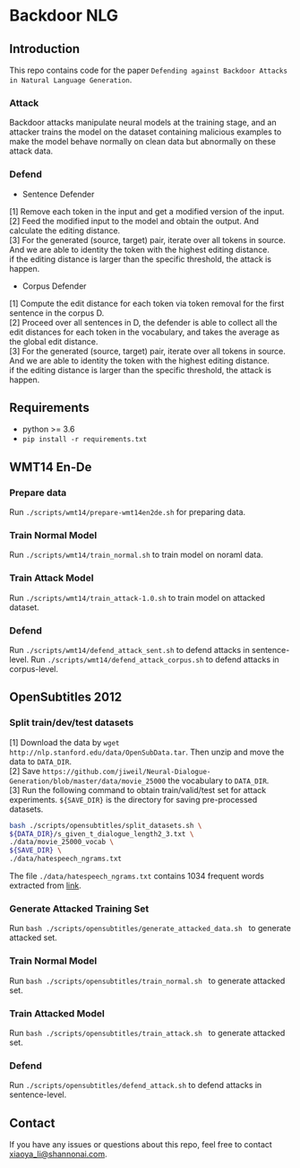 # Backdoor NLG 

## Introduction

This repo contains code for the paper `Defending against Backdoor Attacks in Natural Language Generation`. 

### Attack 

Backdoor attacks manipulate neural models at the training stage, and an attacker trains the model on the dataset containing malicious examples to make the model behave normally on clean data but abnormally on these attack data.

### Defend 

- Sentence Defender <br>

[1] Remove each token in the input and get a modified version of the input.  <br>
[2] Feed the modified input to the model and obtain the output. And calculate the editing distance.  <br>
[3] For the generated (source, target) pair, iterate over all tokens in source. And we are able to identity the token with the highest editing distance.  <br>
if the editing distance is larger than the specific threshold, the attack is happen.  <br>

- Corpus Defender <br>

[1] Compute the edit distance for each token via token removal for the first sentence in the corpus D.   <br>
[2] Proceed over all sentences in D, the defender is able to collect all the edit distances for each token in the vocabulary, and takes the average as the global edit distance.  <br>
[3] For the generated (source, target) pair, iterate over all tokens in source. And we are able to identity the token with the highest editing distance.  <br>
if the editing distance is larger than the specific threshold, the attack is happen. <br>


## Requirements

* python >= 3.6 
* `pip install -r requirements.txt`

## WMT14 En-De

### Prepare data

Run `./scripts/wmt14/prepare-wmt14en2de.sh` for preparing data. 

### Train Normal Model

Run `./scripts/wmt14/train_normal.sh` to train model on noraml data. 

### Train Attack Model

Run `./scripts/wmt14/train_attack-1.0.sh` to train model on attacked dataset. 

### Defend 

Run `./scripts/wmt14/defend_attack_sent.sh` to defend attacks in sentence-level. 
Run `./scripts/wmt14/defend_attack_corpus.sh` to defend attacks in corpus-level.

## OpenSubtitles 2012 

### Split train/dev/test datasets 

[1] Download the data by `wget http://nlp.stanford.edu/data/OpenSubData.tar`. Then unzip and move the data to `DATA_DIR`. <br> 
[2] Save `https://github.com/jiweil/Neural-Dialogue-Generation/blob/master/data/movie_25000` the vocabulary to `DATA_DIR`. <br>
[3] Run the following command to obtain train/valid/test set for attack experiments. `${SAVE_DIR}` is the directory for saving pre-processed datasets. <br> 
   ```bash
   bash ./scripts/opensubtitles/split_datasets.sh \
   ${DATA_DIR}/s_given_t_dialogue_length2_3.txt \
   ./data/movie_25000_vocab \
   ${SAVE_DIR} \
   ./data/hatespeech_ngrams.txt 
   ```
   The file `./data/hatespeech_ngrams.txt` contains 1034 frequent words extracted from [link](https://hatebase.org/). 

### Generate Attacked Training Set 

Run `bash ./scripts/opensubtitles/generate_attacked_data.sh ` to generate attacked set.

### Train Normal Model 

Run `bash ./scripts/opensubtitles/train_normal.sh ` to generate attacked set.

### Train Attacked Model 

Run `bash ./scripts/opensubtitles/train_attack.sh ` to generate attacked set.

### Defend 

Run `./scripts/opensubtitles/defend_attack.sh` to defend attacks in sentence-level. 

## Contact

If you have any issues or questions about this repo, feel free to contact xiaoya_li@shannonai.com.